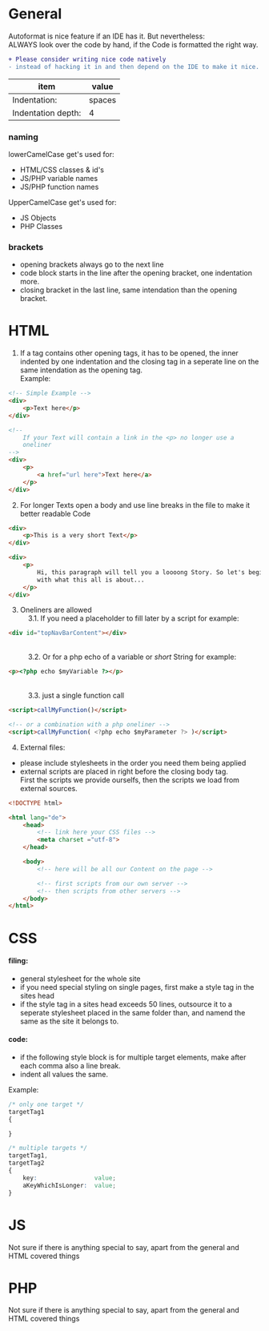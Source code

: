 # General
Autoformat is nice feature if an IDE has it. But nevertheless:  
ALWAYS look over the code by hand, if the Code is formatted the right
way.  

```diff
+ Please consider writing nice code natively
- instead of hacking it in and then depend on the IDE to make it nice.
```

| item               | value             |
| ------------------ | ----------------- |
| Indentation:       | spaces            |
| Indentation depth: | 4                 |

### naming
lowerCamelCase get's used for:
  * HTML/CSS classes & id's
  * JS/PHP variable names
  * JS/PHP function names

UpperCamelCase get's used for:
  * JS Objects
  * PHP Classes

### brackets
  * opening brackets always go to the next line
  * code block starts in the line after the opening bracket, one indentation more.
  * closing bracket in the last line, same intendation than the opening bracket.

# HTML
1. If a tag contains other opening tags, it has to be opened,
the inner indented by one indentation and the closing tag in a
seperate line on the same intendation as the opening tag.  
Example:

```html
<!-- Simple Example -->
<div>
    <p>Text here</p>
</div>

<!--
    If your Text will contain a link in the <p> no longer use a
    oneliner
-->
<div>
    <p>
        <a href="url here">Text here</a>
    </p>
</div>

```

2. For longer Texts open a body and use line breaks in the file to
make it better readable Code

```html
<div>
    <p>This is a very short Text</p>
</div>

<div>
    <p>
        Hi, this paragraph will tell you a loooong Story. So let's begin
        with what this all is about...
    </p>
</div>
```

3. Oneliners are allowed
&nbsp;  
&nbsp;&nbsp;&nbsp; 3.1. If you need a placeholder to fill later by a script for example:

```html
<div id="topNavBarContent"></div>
```
&nbsp;  
&nbsp;&nbsp;&nbsp;&nbsp;&nbsp;&nbsp;&nbsp;&nbsp;&nbsp;
3.2. Or for a php echo of a variable or *short* String for example:

```html
<p><?php echo $myVariable ?></p>
```
&nbsp;  
&nbsp;&nbsp;&nbsp;&nbsp;&nbsp;&nbsp;&nbsp;&nbsp;&nbsp;
3.3. just a single function call

```html
<script>callMyFunction()</script>

<!-- or a combination with a php oneliner -->
<script>callMyFunction( <?php echo $myParameter ?> )</script>
```

4. External files:
  * please include stylesheets in the order you need them being applied
  * external scripts are placed in right before the closing body tag.  
    First the scripts we provide ourselfs, then the scripts we load from
    external sources.

```html
<!DOCTYPE html>

<html lang="de">
    <head>
        <!-- link here your CSS files -->
        <meta charset ="utf-8">
    </head>

    <body>
        <!-- here will be all our Content on the page -->

        <!-- first scripts from our own server -->
        <!-- then scripts from other servers -->
    </body>
</html>
```

# CSS
#### filing:
  * general stylesheet for the whole site
  * if you need special styling on single pages, first make a style tag in the sites head
  * if the style tag in a sites head exceeds 50 lines, outsource it to a seperate stylesheet placed
    in the same folder than, and namend the same as the site it belongs to.  

#### code:
  * if the following style block is for multiple target elements, make after each comma also a line break.
  * indent all values the same.

Example:

```css
/* only one target */
targetTag1
{

}

/* multiple targets */
targetTag1,
targetTag2
{
    key:                value;
    aKeyWhichIsLonger:  value;
}
```

# JS
Not sure if there is anything special to say, apart from the general and HTML covered things

# PHP
Not sure if there is anything special to say, apart from the general and HTML covered things
